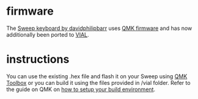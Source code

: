 # firmware
 The <a href="https://github.com/davidphilipbarr/Sweep" rel="nofollow">Sweep keyboard by davidphilipbarr</a> uses <a href="https://qmk.fm/" rel="nofollow">QMK firmware</a> and has now additionally been ported to <a href="https://get.vial.today/">VIAL</a>.
 
 # instructions
 You can use the existing .hex file and flash it on your Sweep using <a href="https://github.com/qmk/qmk_toolbox">QMK Toolbox</a> or you can build it using the files provided in /vial folder. Refer to the guide on QMK on <a href="https://docs.qmk.fm/#/newbs" rel="nofollow">how to setup your build environment</a>.
 